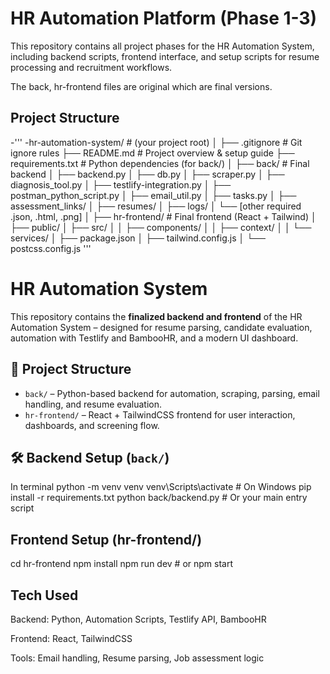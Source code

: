 # HR Automation Platform (Phase 1-3)

This repository contains all project phases for the HR Automation System, including backend scripts, frontend interface, and setup scripts for resume processing and recruitment workflows.

The back, hr-frontend files are original which are final versions. 


##  Project Structure

-'''
-hr-automation-system/           # (your project root)
│
├── .gitignore                  # Git ignore rules
├── README.md                   # Project overview & setup guide
├── requirements.txt            # Python dependencies (for back/)
│
├── back/                       #  Final backend
│   ├── backend.py
│   ├── db.py
│   ├── scraper.py
│   ├── diagnosis_tool.py
│   ├── testlify-integration.py
│   ├── postman_python_script.py
│   ├── email_util.py
│   ├── tasks.py
│   ├── assessment_links/
│   ├── resumes/
│   ├── logs/
│   └── [other required .json, .html, .png]
│
├── hr-frontend/                #  Final frontend (React + Tailwind)
│   ├── public/
│   ├── src/
│   │   ├── components/
│   │   ├── context/
│   │   └── services/
│   ├── package.json
│   ├── tailwind.config.js
│   └── postcss.config.js
'''
# HR Automation System

This repository contains the **finalized backend and frontend** of the HR Automation System – designed for resume parsing, candidate evaluation, automation with Testlify and BambooHR, and a modern UI dashboard.



## 🚀 Project Structure

- `back/` – Python-based backend for automation, scraping, parsing, email handling, and resume evaluation.
- `hr-frontend/` – React + TailwindCSS frontend for user interaction, dashboards, and screening flow.



## 🛠 Backend Setup (`back/`)

In terminal
python -m venv venv
venv\Scripts\activate                  # On Windows
pip install -r requirements.txt
python back/backend.py                # Or your main entry script

## Frontend Setup (hr-frontend/)
cd hr-frontend
npm install
npm run dev                           # or npm start

##  Tech Used
Backend: Python, Automation Scripts, Testlify API, BambooHR

Frontend: React, TailwindCSS

Tools: Email handling, Resume parsing, Job assessment logic
